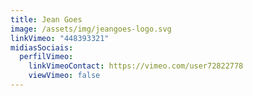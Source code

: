 ```yaml
---
title: Jean Goes
image: /assets/img/jeangoes-logo.svg
linkVimeo: "448393321"
midiasSociais:
  perfilVimeo:
    linkVimeoContact: https://vimeo.com/user72822778
    viewVimeo: false
---
```

